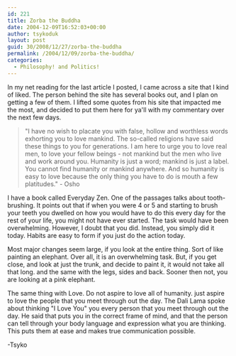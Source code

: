 ```yaml
---
id: 221
title: Zorba the Buddha
date: 2004-12-09T16:52:03+00:00
author: tsykoduk
layout: post
guid: 30/2008/12/27/zorba-the-buddha
permalink: /2004/12/09/zorba-the-buddha/
categories:
  - Philosophy! and Politics!
---
```

<p>In my net reading for the last article I posted, I came across a site that I kind of liked. The person behind the site has several books out, and I plan on getting a few of them. I lifted some quotes from his site that impacted me the most, and decided to put them here for ya'll with my commentary over the next few days.</p>

<blockquote>"I have no wish to placate you with false, hollow and worthless words exhorting you to love mankind. The so-called religions have said these things to you for generations. I am here to urge you to love real men, to love your fellow beings - not mankind but the men who live and work around you. Humanity is just a word; mankind is just a label. You cannot find humanity or mankind anywhere. And so humanity is easy to love because the only thing you have to do is mouth a few platitudes." - Osho</blockquote>

<p>I have a book called Everyday Zen. One of the passages talks about tooth-brushing. It points out that if when you were 4 or 5 and starting to brush your teeth you dwelled on how you would have to do this every day for the rest of your life, you might not have ever started. The task would have been overwhelming. However, I doubt that you did. Instead, you simply did it today. Habits are easy to form if you just do the action today.</p>

<p>Most major changes seem large, if you look at the entire thing. Sort of like painting an elephant. Over all, it is an overwhelming task. But, if you get close, and look at just the trunk, and decide to paint it, it would not take all that long. and the same with the legs, sides and back. Sooner then not, you are looking at a pink elephant.</p>

<p>The same thing with Love. Do not aspire to love all of humanity. just aspire to love the people that you meet through out the day. The Dali Lama spoke about thinking "I Love You" you every person that you meet through out the day. He said that puts you in the correct frame of mind, and that the person can tell through your body language and expression what you are thinking. This puts them at ease and makes true communication possible.</p>


<p>-Tsyko</p>